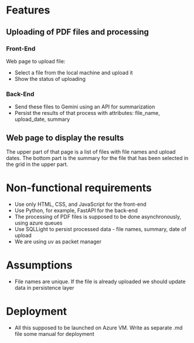 # Features
## Uploading of PDF files and processing
### Front-End
Web page to upload file:
- Select a file from the local machine and upload it
- Show the status of uploading

### Back-End
- Send these files to Gemini using an API for summarization
- Persist the results of that process with attributes: file_name, upload_date, summary

## Web page to display the results
The upper part of that page is a list of files with file names and upload dates.
The bottom part is the summary for the file that has been selected in the grid in the upper part.

# Non-functional requirements
- Use only HTML, CSS, and JavaScript for the front-end
- Use Python, for example, FastAPI for the back-end
- The processing of PDF files is supposed to be done asynchronously, using azure queues
- Use SQLLight to persist processed data - file names, summary, date of upload
- We are using uv as packet manager

# Assumptions
- File names are unique. If the file is already uploaded we should update data in persistence layer

# Deployment
- All this supposed to be launched on Azure VM. Write as separate .md file some manual for deployment


